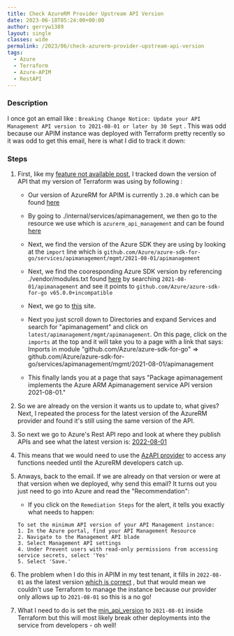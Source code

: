 ```yaml
---
title: Check AzureRM Provider Upstream API Version
date: 2023-06-18T05:24:00+00:00
author: gerryw1389
layout: single
classes: wide
permalink: /2023/06/check-azurerm-provider-upstream-api-version
tags:
  - Azure
  - Terraform
  - Azure-APIM
  - RestAPI
---
```

<!--more-->

### Description

I once got an email like : `Breaking Change Notice: Update your API Management API version to 2021-08-01 or later by 30 Sept` . This was odd because our APIM instance was deployed with Terraform pretty recently so it was odd to get this email, here is what I did to track it down:

### Steps

1. First, like my [feature not available post](https://automationadmin.com/2023/01/tf-feature-not-available), I tracked down the version of API that my version of Terraform was using by following :

   - Our version of AzureRM for APIM is currently `3.20.0` which can be found [here](https://github.com/hashicorp/terraform-provider-azurerm/tree/v3.20.0)

   - By going to ./internal/services/apimanagement, we then go to the resource we use which is `azurerm_api_management` and can be found [here](https://github.com/hashicorp/terraform-provider-azurerm/blob/v3.20.0/internal/services/apimanagement/api_management_resource.go)

   - Next, we find the version of the Azure SDK they are using by looking at the `import` line which is `github.com/Azure/azure-sdk-for-go/services/apimanagement/mgmt/2021-08-01/apimanagement`

   - Next, we find the cooresponding Azure SDK version by referencing ./vendor/modules.txt found [here](https://github.com/hashicorp/terraform-provider-azurerm/blob/v3.20.0/vendor/modules.txt) by searching `2021-08-01/apimanagement` and see it points to `github.com/Azure/azure-sdk-for-go v65.0.0+incompatible`

   - Next, we go to [this](https://pkg.go.dev/github.com/Azure/azure-sdk-for-go@v65.0.0+incompatible) site.

   - Next you just scroll down to Directories and expand Services and search for "apimanagement" and click on `latest/apimanagement/mgmt/apimanagement`. On this page, click on the `imports` at the top and it will take you to a page with a link that says: Imports in module "github.com/Azure/azure-sdk-for-go" => github.com/Azure/azure-sdk-for-go/services/apimanagement/mgmt/2021-08-01/apimanagement

   - This finally lands you at a page that says "Package apimanagement implements the Azure ARM Apimanagement service API version 2021-08-01."

1. So we are already on the version it wants us to update to, what gives? Next, I repeated the process for the latest version of the AzureRM provider and found it's still using the same version of the API.

1. So next we go to Azure's Rest API repo and look at where they publish APIs and see what the latest version is: [2022-08-01](https://github.com/Azure/azure-rest-api-specs/tree/main/specification/apimanagement/resource-manager/Microsoft.ApiManagement/stable/2022-08-01)

1. This means that we would need to use the [AzAPI provider](https://registry.terraform.io/providers/Azure/azapi/latest/docs) to access any functions needed until the AzureRM developers catch up.

1. Anways, back to the email. If we are already on that version or were at that version when we deployed, why send this email? It turns out you just need to go into Azure and read the "Recommendation":

   - If you click on the `Remediation Steps` for the alert, it tells you exactly what needs to happen:

   ```escape
   To set the minimum API version of your API Management instance:
   1. In the Azure portal, find your API Management Resource
   2. Navigate to the Management API blade
   3. Select Management API settings
   4. Under Prevent users with read-only permissions from accessing service secrets, select 'Yes'
   5. Select 'Save.'
   ```

1. The problem when I do this in APIM in my test tenant, it fills in `2022-08-01` as the latest version [which is correct](https://github.com/Azure/azure-rest-api-specs/tree/main/specification/apimanagement/resource-manager/Microsoft.ApiManagement/stable) , but that would mean we couldn't use Terraform to manage the instance because our provider only allows up to `2021-08-01` so this is a no go!

1. What I need to do is set the [min_api_version](https://registry.terraform.io/providers/hashicorp/azurerm/3.20.0/docs/resources/api_management#min_api_version) to `2021-08-01` inside Terraform but this will most likely break other deployments into the service from developers - oh well!